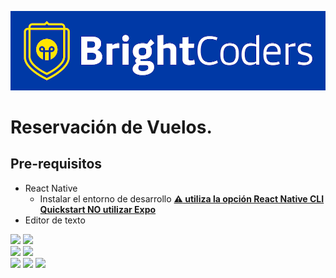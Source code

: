 ![BrightCoders Logo](img/logo-bc.png)

# Reservación de Vuelos.

## Pre-requisitos

- React Native
  - Instalar el entorno de desarrollo [**:warning: utiliza la opción React Native CLI Quickstart NO utilizar Expo**](https://reactnative.dev/docs/environment-setup)
- Editor de texto
<div display="flex" flex-direction="row"> 
<img width=250 src="https://user-images.githubusercontent.com/49735490/213830636-748cfbd1-e210-4d92-bc7d-f5ceaf6163cc.png"/>
<img width=250 src="https://user-images.githubusercontent.com/49735490/213830640-168105bb-bdd0-4d6a-9b03-f56d6b327793.png"/>
</div> 
<div display="flex" flex-direction="row"> 
<img width=250 src="https://user-images.githubusercontent.com/49735490/213830643-1fa4d2b0-ba52-4675-8b0c-f82e24f3b81e.png"/>
<img width=250 src="https://user-images.githubusercontent.com/49735490/213830645-d273d26f-2ef1-4c2e-89aa-8e5885513d08.png"/>
</div>
<div display="flex" flex-direction="row"> 

<img width=250 src="https://user-images.githubusercontent.com/49735490/213830653-c7e24f6e-5e6b-44c3-bc56-ab702b36f175.png"/>
    <img width=250  src="https://user-images.githubusercontent.com/49735490/213830647-b20e50b8-6c6e-4097-bfb8-f1a279a53eb3.png"/>
<img width=250 src="https://user-images.githubusercontent.com/49735490/213830658-9aa2170c-048c-4b99-97ee-c9c079f0ff43.png"/>
</div>

